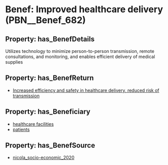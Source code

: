 # Benef: __Improved healthcare delivery__ (PBN__Benef_682)

## Property: has_BenefDetails

Utilizes technology to minimize person-to-person transmission, remote consultations, and monitoring, and enables efficient delivery of medical supplies

## Property: has_BenefReturn

* [Increased efficiency and safety in healthcare delivery, reduced risk of transmission](../BenefReturn/PBN__BenefReturn_730)

## Property: has_Beneficiary

* [healthcare facilities](../Stakeholder/PBN__Stakeholder_33)
* [patients](../Stakeholder/PBN__Stakeholder_31)

## Property: has_BenefSource

* [nicola_socio-economic_2020](../Article/PBN__Article_135)

